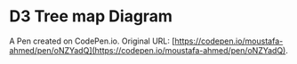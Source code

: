 # D3 Tree map Diagram

A Pen created on CodePen.io. Original URL: [https://codepen.io/moustafa-ahmed/pen/oNZYadQ](https://codepen.io/moustafa-ahmed/pen/oNZYadQ).

